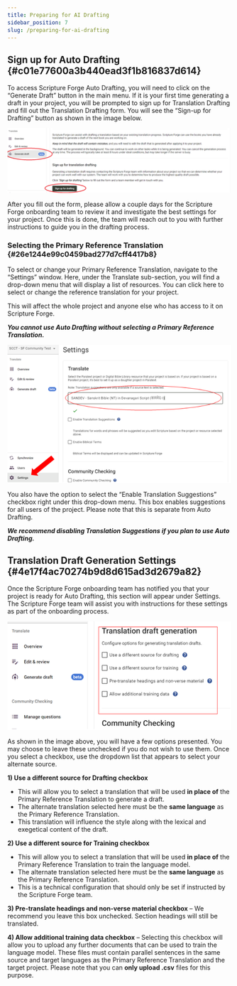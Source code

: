 ```yaml
---
title: Preparing for AI Drafting
sidebar_position: 7
slug: /preparing-for-ai-drafting
---
```


## **Sign up for Auto Drafting** {#c01e77600a3b440ead3f1b816837d614}

To access Scripture Forge Auto Drafting, you will need to click on the “Generate Draft” button in the main menu. If it is your first time generating a draft in your project, you will be prompted to sign up for Translation Drafting and fill out the Translation Drafting form. You will see the “Sign-up for Drafting” button as shown in the image below.

![](./2066867633.png)

After you fill out the form, please allow a couple days for the Scripture Forge onboarding team to review it and investigate the best settings for your project. Once this is done, the team will reach out to you with further instructions to guide you in the drafting process.

### **Selecting the Primary Reference Translation** {#26e1244e99c0459bad277d7cff4417b8}

To select or change your Primary Reference Translation, navigate to the “Settings” window. Here, under the Translate sub-section, you will find a drop-down menu that will display a list of resources. You can click here to select or change the reference translation for your project.

This will affect the whole project and anyone else who has access to it on Scripture Forge.

_**You cannot use Auto Drafting without selecting a Primary Reference Translation.**_

![](./6569010.png)

You also have the option to select the “Enable Translation Suggestions” checkbox right under this drop-down menu. This box enables suggestions for all users of the project. Please note that this is separate from Auto Drafting.

_**We recommend disabling Translation Suggestions if you plan to use Auto Drafting.**_

## **Translation Draft Generation Settings** {#4e17f4ac70274b9d8d615ad3d2679a82}

Once the Scripture Forge onboarding team has notified you that your project is ready for Auto Drafting, this section will appear under Settings. The Scripture Forge team will assist you with instructions for these settings as part of the onboarding process.

![](./1316957426.png)

As shown in the image above, you will have a few options presented. You may choose to leave these unchecked if you do not wish to use them. Once you select a checkbox, use the dropdown list that appears to select your alternate source.

**1) Use a different source for Drafting checkbox**

- This will allow you to select a translation that will be used **in place of** the Primary Reference Translation to generate a draft.
- The alternate translation selected here must be the **same language** as the Primary Reference Translation.
- This translation will influence the style along with the lexical and exegetical content of the draft.

**2) Use a different source for Training checkbox**

- This will allow you to select a translation that will be used **in place of** the Primary Reference Translation to train the language model.
- The alternate translation selected here must be the **same language** as the Primary Reference Translation.
- This is a technical configuration that should only be set if instructed by the Scripture Forge team.

**3) Pre-translate headings and non-verse material checkbox** – We recommend you leave this box unchecked. Section headings will still be translated.

**4) Allow additional training data checkbox** – Selecting this checkbox will allow you to upload any further documents that can be used to train the language model. These files must contain parallel sentences in the same source and target languages as the Primary Reference Translation and the target project. Please note that you can **only upload .csv** files for this purpose.
